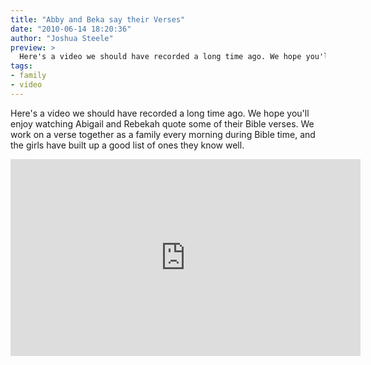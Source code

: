 ```yaml
---
title: "Abby and Beka say their Verses"
date: "2010-06-14 18:20:36"
author: "Joshua Steele"
preview: >
  Here's a video we should have recorded a long time ago. We hope you'll enjoy watching Abigail and Rebekah quote some of their Bible verses. We work on a verse together as a family every morning during Bible time, and the girls have built up a good list of ones they know well.
tags:
- family
- video
---
```


Here's a video we should have recorded a long time ago. We hope you'll enjoy watching Abigail and Rebekah quote some of their Bible verses. We work on a verse together as a family every morning during Bible time, and the girls have built up a good list of ones they know well.

<iframe width="560" height="315" src="https://www.youtube.com/embed/06hy7l0NSuE" frameborder="0" allowfullscreen></iframe>
